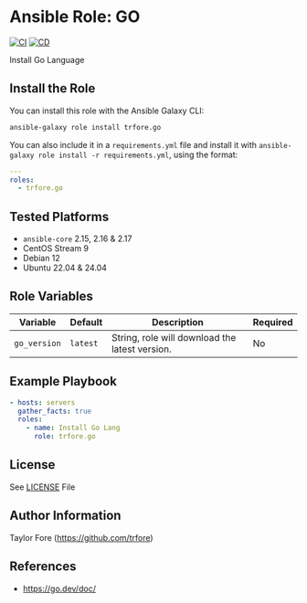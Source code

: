 # Ansible Role: GO

[![CI](https://github.com/trfore/ansible-role-go/actions/workflows/ci.yml/badge.svg)](https://github.com/trfore/ansible-role-go/actions/workflows/ci.yml)
[![CD](https://github.com/trfore/ansible-role-go/actions/workflows/cd.yml/badge.svg)](https://github.com/trfore/ansible-role-go/actions/workflows/cd.yml)

Install Go Language

## Install the Role

You can install this role with the Ansible Galaxy CLI:

```bash
ansible-galaxy role install trfore.go
```

You can also include it in a `requirements.yml` file and install it with
`ansible-galaxy role install -r requirements.yml`, using the format:

```yaml
---
roles:
  - trfore.go
```

## Tested Platforms

- `ansible-core` 2.15, 2.16 & 2.17
- CentOS Stream 9
- Debian 12
- Ubuntu 22.04 & 24.04

## Role Variables

| Variable     | Default  | Description                                    | Required |
| ------------ | -------- | ---------------------------------------------- | -------- |
| `go_version` | `latest` | String, role will download the latest version. | No       |

## Example Playbook

```yaml
- hosts: servers
  gather_facts: true
  roles:
    - name: Install Go Lang
      role: trfore.go
```

## License

See [LICENSE](LICENSE) File

## Author Information

Taylor Fore (<https://github.com/trfore>)

## References

- <https://go.dev/doc/>
